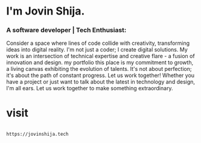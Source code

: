 # I'm Jovin Shija.  
<h3>A software developer |  Tech Enthusiast: </h3>
Consider a space where lines of code collide with creativity, transforming ideas into digital reality. 
I'm not just a coder; I create digital solutions. My work is an intersection of technical expertise and creative flare - a fusion of innovation and design. 
my portfolio this place is my commitment to growth, a living canvas exhibiting the evolution of talents. It's not about perfection; it's about the path of constant progress. Let us work together! Whether you have a project or just want to talk about the latest in technology and design, I'm all ears. Let us work together to make something extraordinary.  

# visit

```shell

https://jovinshija.tech

```
